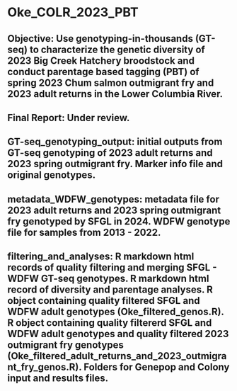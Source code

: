 # Oke_COLR_2023_PBT
## Objective: Use genotyping-in-thousands (GT-seq) to characterize the genetic diversity of 2023 Big Creek Hatchery broodstock and conduct parentage based tagging (PBT) of spring 2023 Chum salmon outmigrant fry and 2023 adult returns in the Lower Columbia River. 
## Final Report: Under review.
## GT-seq_genotyping_output: initial outputs from GT-seq genotyping of 2023 adult returns and 2023 spring outmigrant fry. Marker info file and original genotypes.
## metadata_WDFW_genotypes: metadata file for 2023 adult returns and 2023 spring outmigrant fry genotyped by SFGL in 2024. WDFW genotype file for samples from 2013 - 2022.
## filtering_and_analyses: R markdown html records of quality filtering and merging SFGL - WDFW GT-seq genotypes. R markdown html record of diversity and parentage analyses. R object containing quality filtered SFGL and WDFW adult genotypes (Oke_filtered_genos.R). R object containing quality filtererd SFGL and WDFW adult genotypes and quality filtered 2023 outmigrant fry genotypes (Oke_filtered_adult_returns_and_2023_outmigrant_fry_genos.R). Folders for Genepop and Colony input and results files.  

